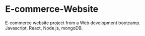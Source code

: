 # E-commerce-Website
E-commerce website project from a Web development bootcamp. Javascript, React, Node.js, mongoDB. 
